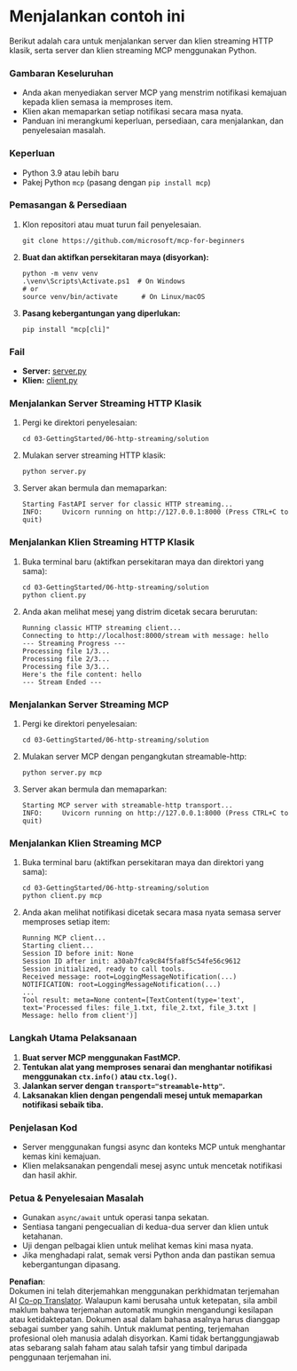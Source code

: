 <!--
CO_OP_TRANSLATOR_METADATA:
{
  "original_hash": "4c4da5949611d91b06d8a5d450aae8d6",
  "translation_date": "2025-07-13T21:21:26+00:00",
  "source_file": "03-GettingStarted/06-http-streaming/solution/python/README.md",
  "language_code": "ms"
}
-->
# Menjalankan contoh ini

Berikut adalah cara untuk menjalankan server dan klien streaming HTTP klasik, serta server dan klien streaming MCP menggunakan Python.

### Gambaran Keseluruhan

- Anda akan menyediakan server MCP yang menstrim notifikasi kemajuan kepada klien semasa ia memproses item.
- Klien akan memaparkan setiap notifikasi secara masa nyata.
- Panduan ini merangkumi keperluan, persediaan, cara menjalankan, dan penyelesaian masalah.

### Keperluan

- Python 3.9 atau lebih baru
- Pakej Python `mcp` (pasang dengan `pip install mcp`)

### Pemasangan & Persediaan

1. Klon repositori atau muat turun fail penyelesaian.

   ```pwsh
   git clone https://github.com/microsoft/mcp-for-beginners
   ```

1. **Buat dan aktifkan persekitaran maya (disyorkan):**

   ```pwsh
   python -m venv venv
   .\venv\Scripts\Activate.ps1  # On Windows
   # or
   source venv/bin/activate      # On Linux/macOS
   ```

1. **Pasang kebergantungan yang diperlukan:**

   ```pwsh
   pip install "mcp[cli]"
   ```

### Fail

- **Server:** [server.py](../../../../../../03-GettingStarted/06-http-streaming/solution/python/server.py)
- **Klien:** [client.py](../../../../../../03-GettingStarted/06-http-streaming/solution/python/client.py)

### Menjalankan Server Streaming HTTP Klasik

1. Pergi ke direktori penyelesaian:

   ```pwsh
   cd 03-GettingStarted/06-http-streaming/solution
   ```

2. Mulakan server streaming HTTP klasik:

   ```pwsh
   python server.py
   ```

3. Server akan bermula dan memaparkan:

   ```
   Starting FastAPI server for classic HTTP streaming...
   INFO:     Uvicorn running on http://127.0.0.1:8000 (Press CTRL+C to quit)
   ```

### Menjalankan Klien Streaming HTTP Klasik

1. Buka terminal baru (aktifkan persekitaran maya dan direktori yang sama):

   ```pwsh
   cd 03-GettingStarted/06-http-streaming/solution
   python client.py
   ```

2. Anda akan melihat mesej yang distrim dicetak secara berurutan:

   ```text
   Running classic HTTP streaming client...
   Connecting to http://localhost:8000/stream with message: hello
   --- Streaming Progress ---
   Processing file 1/3...
   Processing file 2/3...
   Processing file 3/3...
   Here's the file content: hello
   --- Stream Ended ---
   ```

### Menjalankan Server Streaming MCP

1. Pergi ke direktori penyelesaian:
   ```pwsh
   cd 03-GettingStarted/06-http-streaming/solution
   ```
2. Mulakan server MCP dengan pengangkutan streamable-http:
   ```pwsh
   python server.py mcp
   ```
3. Server akan bermula dan memaparkan:
   ```
   Starting MCP server with streamable-http transport...
   INFO:     Uvicorn running on http://127.0.0.1:8000 (Press CTRL+C to quit)
   ```

### Menjalankan Klien Streaming MCP

1. Buka terminal baru (aktifkan persekitaran maya dan direktori yang sama):
   ```pwsh
   cd 03-GettingStarted/06-http-streaming/solution
   python client.py mcp
   ```
2. Anda akan melihat notifikasi dicetak secara masa nyata semasa server memproses setiap item:
   ```
   Running MCP client...
   Starting client...
   Session ID before init: None
   Session ID after init: a30ab7fca9c84f5fa8f5c54fe56c9612
   Session initialized, ready to call tools.
   Received message: root=LoggingMessageNotification(...)
   NOTIFICATION: root=LoggingMessageNotification(...)
   ...
   Tool result: meta=None content=[TextContent(type='text', text='Processed files: file_1.txt, file_2.txt, file_3.txt | Message: hello from client')]
   ```

### Langkah Utama Pelaksanaan

1. **Buat server MCP menggunakan FastMCP.**
2. **Tentukan alat yang memproses senarai dan menghantar notifikasi menggunakan `ctx.info()` atau `ctx.log()`.**
3. **Jalankan server dengan `transport="streamable-http"`.**
4. **Laksanakan klien dengan pengendali mesej untuk memaparkan notifikasi sebaik tiba.**

### Penjelasan Kod
- Server menggunakan fungsi async dan konteks MCP untuk menghantar kemas kini kemajuan.
- Klien melaksanakan pengendali mesej async untuk mencetak notifikasi dan hasil akhir.

### Petua & Penyelesaian Masalah

- Gunakan `async/await` untuk operasi tanpa sekatan.
- Sentiasa tangani pengecualian di kedua-dua server dan klien untuk ketahanan.
- Uji dengan pelbagai klien untuk melihat kemas kini masa nyata.
- Jika menghadapi ralat, semak versi Python anda dan pastikan semua kebergantungan dipasang.

**Penafian**:  
Dokumen ini telah diterjemahkan menggunakan perkhidmatan terjemahan AI [Co-op Translator](https://github.com/Azure/co-op-translator). Walaupun kami berusaha untuk ketepatan, sila ambil maklum bahawa terjemahan automatik mungkin mengandungi kesilapan atau ketidaktepatan. Dokumen asal dalam bahasa asalnya harus dianggap sebagai sumber yang sahih. Untuk maklumat penting, terjemahan profesional oleh manusia adalah disyorkan. Kami tidak bertanggungjawab atas sebarang salah faham atau salah tafsir yang timbul daripada penggunaan terjemahan ini.